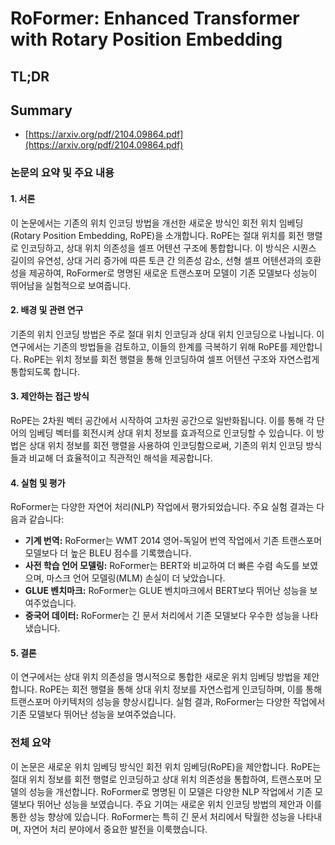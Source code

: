 # RoFormer: Enhanced Transformer with Rotary Position Embedding
## TL;DR
## Summary
- [https://arxiv.org/pdf/2104.09864.pdf](https://arxiv.org/pdf/2104.09864.pdf)

### 논문의 요약 및 주요 내용

#### 1. 서론
이 논문에서는 기존의 위치 인코딩 방법을 개선한 새로운 방식인 회전 위치 임베딩(Rotary Position Embedding, RoPE)을 소개합니다. RoPE는 절대 위치를 회전 행렬로 인코딩하고, 상대 위치 의존성을 셀프 어텐션 구조에 통합합니다. 이 방식은 시퀀스 길이의 유연성, 상대 거리 증가에 따른 토큰 간 의존성 감소, 선형 셀프 어텐션과의 호환성을 제공하여, RoFormer로 명명된 새로운 트랜스포머 모델이 기존 모델보다 성능이 뛰어남을 실험적으로 보여줍니다.

#### 2. 배경 및 관련 연구
기존의 위치 인코딩 방법은 주로 절대 위치 인코딩과 상대 위치 인코딩으로 나뉩니다. 이 연구에서는 기존의 방법들을 검토하고, 이들의 한계를 극복하기 위해 RoPE를 제안합니다. RoPE는 위치 정보를 회전 행렬을 통해 인코딩하여 셀프 어텐션 구조와 자연스럽게 통합되도록 합니다.

#### 3. 제안하는 접근 방식
RoPE는 2차원 벡터 공간에서 시작하여 고차원 공간으로 일반화됩니다. 이를 통해 각 단어의 임베딩 벡터를 회전시켜 상대 위치 정보를 효과적으로 인코딩할 수 있습니다. 이 방법은 상대 위치 정보를 회전 행렬을 사용하여 인코딩함으로써, 기존의 위치 인코딩 방식들과 비교해 더 효율적이고 직관적인 해석을 제공합니다.

#### 4. 실험 및 평가
RoFormer는 다양한 자연어 처리(NLP) 작업에서 평가되었습니다. 주요 실험 결과는 다음과 같습니다:
- **기계 번역:** RoFormer는 WMT 2014 영어-독일어 번역 작업에서 기존 트랜스포머 모델보다 더 높은 BLEU 점수를 기록했습니다.
- **사전 학습 언어 모델링:** RoFormer는 BERT와 비교하여 더 빠른 수렴 속도를 보였으며, 마스크 언어 모델링(MLM) 손실이 더 낮았습니다.
- **GLUE 벤치마크:** RoFormer는 GLUE 벤치마크에서 BERT보다 뛰어난 성능을 보여주었습니다.
- **중국어 데이터:** RoFormer는 긴 문서 처리에서 기존 모델보다 우수한 성능을 나타냈습니다.

#### 5. 결론
이 연구에서는 상대 위치 의존성을 명시적으로 통합한 새로운 위치 임베딩 방법을 제안합니다. RoPE는 회전 행렬을 통해 상대 위치 정보를 자연스럽게 인코딩하며, 이를 통해 트랜스포머 아키텍처의 성능을 향상시킵니다. 실험 결과, RoFormer는 다양한 작업에서 기존 모델보다 뛰어난 성능을 보여주었습니다.

### 전체 요약
이 논문은 새로운 위치 임베딩 방식인 회전 위치 임베딩(RoPE)을 제안합니다. RoPE는 절대 위치 정보를 회전 행렬로 인코딩하고 상대 위치 의존성을 통합하여, 트랜스포머 모델의 성능을 개선합니다. RoFormer로 명명된 이 모델은 다양한 NLP 작업에서 기존 모델보다 뛰어난 성능을 보였습니다. 주요 기여는 새로운 위치 인코딩 방법의 제안과 이를 통한 성능 향상에 있습니다. RoFormer는 특히 긴 문서 처리에서 탁월한 성능을 나타내며, 자연어 처리 분야에서 중요한 발전을 이룩했습니다.